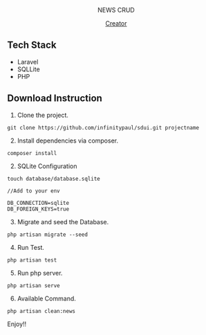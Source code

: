 <p align="center">NEWS CRUD</p>
<p align="center"><a href="https://infinitypaul.medium.com">Creator</a></p>

## Tech Stack

* Laravel
* SQLLite
* PHP

## Download Instruction

1. Clone the project.

```
git clone https://github.com/infinitypaul/sdui.git projectname
```


2. Install dependencies via composer.

```
composer install 
```

2. SQLite Configuration

```
touch database/database.sqlite

//Add to your env

DB_CONNECTION=sqlite
DB_FOREIGN_KEYS=true

```

3. Migrate and seed the Database.

```
php artisan migrate --seed
```

4. Run Test.

```
php artisan test
```

5. Run php server.

```
php artisan serve
```

6. Available Command.

```
php artisan clean:news 
```


Enjoy!!
